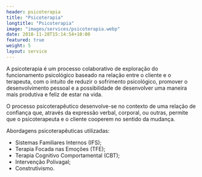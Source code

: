 ```yaml
---
header: psicoterapia
title: "Psicoterapia"
longtitle: "Psicoterapia"
image: "images/services/psicoterapia.webp"
date: 2018-11-28T15:14:54+10:00
featured: true
weight: 5
layout: service
---
```


A psicoterapia é um processo colaborativo de exploração do funcionamento psicológico baseado na relação entre o cliente e o terapeuta, com o intuito de reduzir o sofrimento psicológico, promover o desenvolvimento pessoal e a possibilidade de desenvolver uma maneira mais produtiva e feliz de estar na vida.

O processo psicoterapêutico desenvolve-se no contexto de uma relação de confiança que, através da expressão verbal, corporal, ou outras, permite que o psicoterapeuta e o cliente cooperem no sentido da mudança.  

Abordagens psicoterapêuticas utilizadas:
* Sistemas Familiares Internos (IFS); 
* Terapia Focada nas Emoções (TFE); 
* Terapia Cognitivo Comportamental (CBT); 
* Intervenção Polivagal; 
* Construtivismo. 